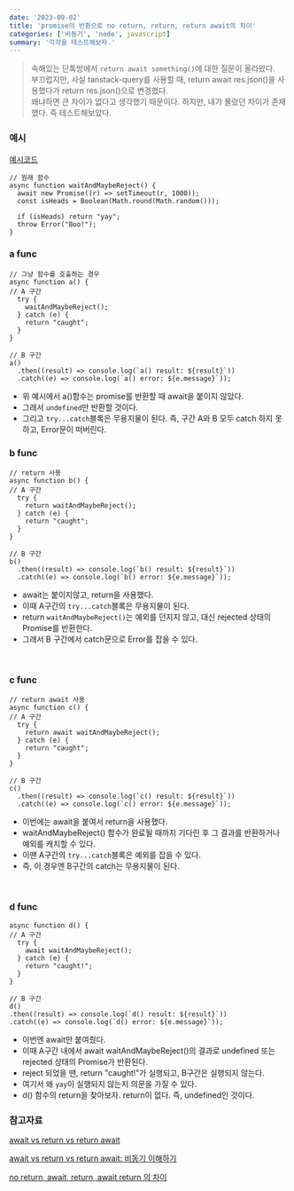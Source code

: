 ```yaml
---
date: '2023-09-02'
title: 'promise의 반환으로 no return, return, return await의 차이'
categories: ['비동기', 'node', javascript]
summary: '각각을 테스트해보자.'
---
```


> 속해있는 단톡방에서 `return await something()`에 대한 질문이 올라왔다.  
> 부끄럽지만, 사실 tanstack-query를 사용할 때, return await res.json()을 사용했다가 return res.json()으로 변경했다.  
> 왜냐하면 큰 차이가 없다고 생각했기 때문이다. 하지만, 내가 몰랐던 차이가 존재했다. 즉 테스트해보았다.

### 예시

[예시코드](https://github.com/Geuni620/return-await-test)

```TSX
// 원래 함수
async function waitAndMaybeReject() {
  await new Promise((r) => setTimeout(r, 1000));
  const isHeads = Boolean(Math.round(Math.random()));

  if (isHeads) return "yay";
  throw Error("Boo!");
}
```

### a func

```TSX
// 그냥 함수를 호출하는 경우
async function a() {
// A 구간
  try {
    waitAndMaybeReject();
  } catch (e) {
    return "caught";
  }
}

// B 구간
a()
  .then((result) => console.log(`a() result: ${result}`))
  .catch((e) => console.log(`a() error: ${e.message}`));
```

- 위 예시에서 a()함수는 promise를 반환할 때 await을 붙이지 않았다.
- 그래서 `undefined`만 반환할 것이다.
- 그리고 `try...catch`블록은 무용지물이 된다. 즉, 구간 A와 B 모두 catch 하지 못하고, Error문이 떠버린다.

### b func

```TSX
// return 사용
async function b() {
// A 구간
  try {
    return waitAndMaybeReject();
  } catch (e) {
    return "caught";
  }
}

// B 구간
b()
  .then((result) => console.log(`b() result: ${result}`))
  .catch((e) => console.log(`b() error: ${e.message}`));

```

- await는 붙이지않고, return을 사용했다.
- 이때 A구간의 `try...catch`블록은 무용지물이 된다.
- return `waitAndMaybeReject()`는 예외를 던지지 않고, 대신 rejected 상태의 Promise를 반환한다.
- 그래서 B 구간에서 catch문으로 Error를 잡을 수 있다.

<br>

### c func

```TSX
// return await 사용
async function c() {
// A 구간
  try {
    return await waitAndMaybeReject();
  } catch (e) {
    return "caught";
  }
}

// B 구간
c()
  .then((result) => console.log(`c() result: ${result}`))
  .catch((e) => console.log(`c() error: ${e.message}`));
```

- 이번에는 await을 붙여서 return을 사용했다.
- waitAndMaybeReject() 함수가 완료될 때까지 기다린 후 그 결과를 반환하거나 예외를 캐치할 수 있다.
- 이땐 A구간의 `try...catch`블록은 예외를 잡을 수 있다.
- 즉, 이 경우엔 B구간의 catch는 무용지물이 된다.

<br>

### d func

```TSX
async function d() {
// A 구간
  try {
    await waitAndMaybeReject();
  } catch (e) {
    return "caught!";
  }
}

// B 구간
d()
.then((result) => console.log(`d() result: ${result}`))
.catch((e) => console.log(`d() error: ${e.message}`));
```

- 이번엔 await만 붙여줬다.
- 이때 A구간 내에서 await waitAndMaybeReject()의 결과로 undefined 또는 rejected 상태의 Promise가 반환된다.
- reject 되었을 땐, return "caught!"가 실행되고, B구간은 실행되지 않는다.
- 여기서 왜 `yay`이 실행되지 않는지 의문을 가질 수 있다.
- d() 함수의 return을 찾아보자. return이 없다. 즉, undefined인 것이다.

### 참고자료

[await vs return vs return await](https://jakearchibald.com/2017/await-vs-return-vs-return-await/)

[await vs return vs return await: 비동기 이해하기](https://ooeunz.tistory.com/47)

[no return, await, return, await return 의 차이](https://yceffort.kr/2021/02/run-await-return-return-await)
